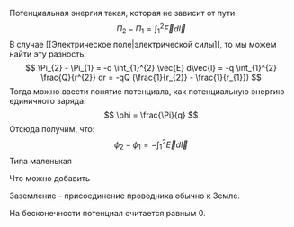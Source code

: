 Потенциальная энергия такая, которая не зависит от пути:
$$
\Pi_{2} - \Pi_{1} = \int_{1}^{2}\vec{F}d\vec{l}
$$
В случае [[Электрическое поле|электрической силы]], то мы можем найти эту разность:
$$
\Pi_{2} - \Pi_{1} = -q \int_{1}^{2} \vec{E} d\vec{l} = -q \int_{1}^{2} \frac{Q}{r^{2}} dr = -qQ (\frac{1}{r_{2}} - \frac{1}{r_{1}})
$$
Тогда можно ввести понятие потенциала, как потенциальную энергию единичного заряда:
$$
\phi = \frac{\Pi}{q}
$$
Отсюда получим, что:
$$
\phi_{2} - \phi_{1} = - \int_{1}^{2} \vec{E} d\vec{l}
$$
Типа маленькая 

Что можно добавить

Заземление - присоединение проводника обычно к Земле.

На бесконечности потенциал считается равным 0.
